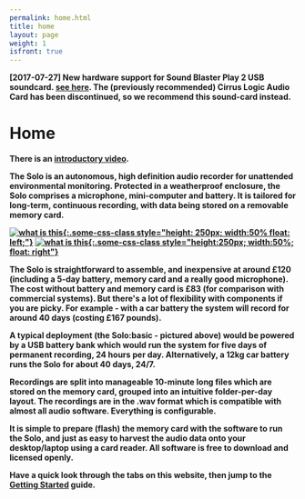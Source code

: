 ```yaml
---
permalink: home.html
title: home
layout: page
weight: 1
isfront: true
---
```


<b> [2017-07-27] New hardware support for Sound Blaster Play 2 USB
soundcard.  [see here](/news).  The (previously recommended) Cirrus
Logic Audio Card has been discontinued, so we recommend this
sound-card instead.

# Home

There is an [introductory video](https://youtu.be/2Fq05JlEKjw).

The Solo is an autonomous, high definition audio recorder for
unattended environmental monitoring. Protected in a weatherproof
enclosure, the Solo comprises a microphone, mini-computer and battery.
It is tailored for long-term, continuous recording, with data being
stored on a removable memory card.

[![what is this](/img/20160529_135006.jpg "boxed solo" ){:.some-css-class style="height: 250px; width:50% float: left;"}](/img/20160529_135006.jpg)
[![what is this](/img/20160529_135939.jpg "inside a solo" ){:.some-css-class style="height:250px; width:50%; float: right"}](/img/20160529_135939.jpg)

The Solo is straightforward to assemble, and inexpensive at around
£120 (including a 5-day battery, memory card and a really good
microphone). The cost without battery and memory card is £83 (for
comparison with commercial systems).  But there's a lot of flexibility
with components if you are picky. For example - with a car battery the
system will record for around 40 days (costing £167 pounds).

A typical deployment (the Solo:basic - pictured above) would be
powered by a USB battery bank which would run the system for five days
of permanent recording, 24 hours per day.  Alternatively, a 12kg car
battery runs the Solo for about 40 days, 24/7.

Recordings are split into manageable 10-minute long files which are
stored on the memory card, grouped into an intuitive folder-per-day
layout.  The recordings are in the .wav format which is compatible
with almost all audio software. Everything is configurable.

It is simple to prepare (flash) the memory card with the software to
run the Solo, and just as easy to harvest the audio data onto your
desktop/laptop using a card reader.  All software is free to download
and licensed openly.

Have a quick look through the tabs on this website, then jump to
the [Getting Started](documentation/getting-started.html) guide.
